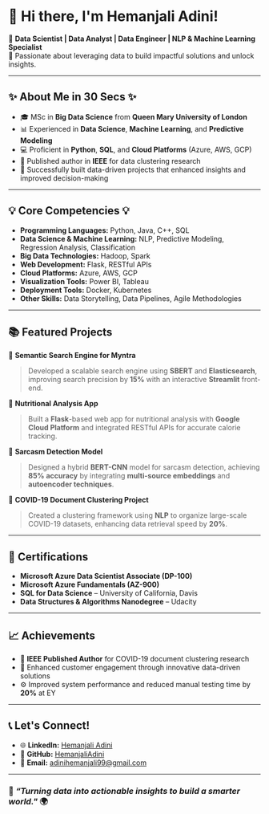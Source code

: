 # 👋 Hi there, I'm Hemanjali Adini!

🎯 **Data Scientist | Data Analyst | Data Engineer | NLP & Machine Learning Specialist**  
🚀 Passionate about leveraging data to build impactful solutions and unlock insights.

---

## ✨ About Me in 30 Secs ✨
- 🎓 MSc in **Big Data Science** from **Queen Mary University of London**  
- 📊 Experienced in **Data Science**, **Machine Learning**, and **Predictive Modeling**  
- 💻 Proficient in **Python**, **SQL**, and **Cloud Platforms** (Azure, AWS, GCP)  
- 🧠 Published author in **IEEE** for data clustering research  
- 🥇 Successfully built data-driven projects that enhanced insights and improved decision-making  

---

## 💡 Core Competencies 💡
- **Programming Languages:** Python, Java, C++, SQL  
- **Data Science & Machine Learning:** NLP, Predictive Modeling, Regression Analysis, Classification  
- **Big Data Technologies:** Hadoop, Spark  
- **Web Development:** Flask, RESTful APIs  
- **Cloud Platforms:** Azure, AWS, GCP  
- **Visualization Tools:** Power BI, Tableau  
- **Deployment Tools:** Docker, Kubernetes  
- **Other Skills:** Data Storytelling, Data Pipelines, Agile Methodologies

---

## 📚 Featured Projects
🔹 **Semantic Search Engine for Myntra**  
> Developed a scalable search engine using **SBERT** and **Elasticsearch**, improving search precision by **15%** with an interactive **Streamlit** front-end.  

🔹 **Nutritional Analysis App**  
> Built a **Flask**-based web app for nutritional analysis with **Google Cloud Platform** and integrated RESTful APIs for accurate calorie tracking.  

🔹 **Sarcasm Detection Model**  
> Designed a hybrid **BERT-CNN** model for sarcasm detection, achieving **85% accuracy** by integrating **multi-source embeddings** and **autoencoder techniques**.  

🔹 **COVID-19 Document Clustering Project**  
> Created a clustering framework using **NLP** to organize large-scale COVID-19 datasets, enhancing data retrieval speed by **20%**.

---

## 📜 Certifications
- **Microsoft Azure Data Scientist Associate (DP-100)**  
- **Microsoft Azure Fundamentals (AZ-900)**  
- **SQL for Data Science** – University of California, Davis  
- **Data Structures & Algorithms Nanodegree** – Udacity  

---

## 📈 Achievements
- 🏅 **IEEE Published Author** for COVID-19 document clustering research  
- 🥇 Enhanced customer engagement through innovative data-driven solutions  
- ⚙️ Improved system performance and reduced manual testing time by **20%** at EY  

---

## 📞 Let's Connect!
- 🌐 **LinkedIn:** [Hemanjali Adini](https://linkedin.com/in/adini-hemanjali-612a50168)  
- 🐙 **GitHub:** [HemanjaliAdini](https://github.com/HemanjaliAdini)  
- 📧 **Email:** adinihemanjali99@gmail.com  

---

### 🚀 _“Turning data into actionable insights to build a smarter world."_ 🌍
